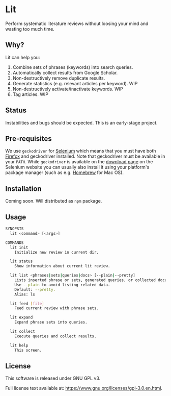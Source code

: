 # Lit

Perform systematic literature reviews without loosing your mind and wasting too much time.


## Why?

Lit can help you:
1. Combine sets of phrases (keywords) into search queries.
2. Automatically collect results from Google Scholar.
3. Non-destructively remove duplicate results.
4. Generate statistics (e.g. relevant articles per keyword). WIP
5. Non-destructively activate/inactivate keywords. WIP
6. Tag articles. WIP


## Status

Instabilities and bugs should be expected. This is an early-stage project.


## Pre-requisites

We use `geckodriver` for [Selenium](https://www.seleniumhq.org/) which means that you must have both [Firefox](https://www.mozilla.org/firefox/) and geckodriver installed. Note that geckodriver must be available in your `PATH`. While `geckodriver` is available on the [download page](https://www.seleniumhq.org/download/) on the Selenium website you can usually also install it using your platform's package manager (such as e.g. [Homebrew](https://brew.sh/) for Mac OS).


## Installation

Coming soon. Will distributed as `npm` package.


## Usage

```bash
SYNOPSIS
  lit <command> [<args>]

COMMANDS
  lit init
    Initialize new review in current dir.

  lit status
    Show information about current lit review.

  lit list <phrases|sets|queries|docs> [--plain|--pretty]
    Lists inserted phrase or sets, generated queries, or collected documents.
    Use --plain to avoid listing related data.
    Default: --pretty.
    Alias: ls

  lit feed [file]
    Feed current review with phrase sets.

  lit expand
    Expand phrase sets into queries.

  lit collect
    Execute queries and collect results.

  lit help
    This screen.
```

## License

This software is released under GNU GPL v3.

Full license text available at: https://www.gnu.org/licenses/gpl-3.0.en.html.
